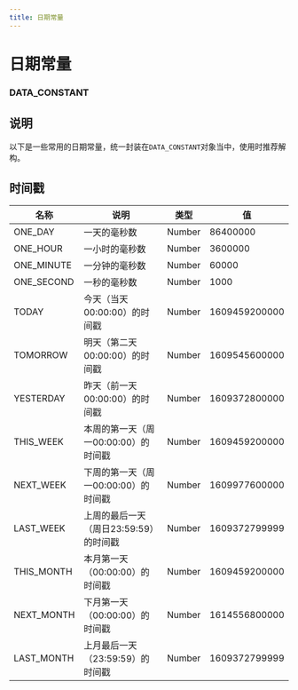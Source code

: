 ```yaml
---
title: 日期常量
---
```


# 日期常量

### DATA_CONSTANT

## 说明
以下是一些常用的日期常量，统一封装在`DATA_CONSTANT`对象当中，使用时推荐解构。

## 时间戳

| 名称       | 说明                                   | 类型   | 值            |
| ---------- | -------------------------------------- | ------ | ------------- |
| ONE_DAY    | 一天的毫秒数                           | Number | 86400000      |
| ONE_HOUR   | 一小时的毫秒数                         | Number | 3600000       |
| ONE_MINUTE | 一分钟的毫秒数                         | Number | 60000         |
| ONE_SECOND | 一秒的毫秒数                           | Number | 1000          |
| TODAY      | 今天（当天00:00:00）的时间戳           | Number | 1609459200000 |
| TOMORROW   | 明天（第二天00:00:00）的时间戳         | Number | 1609545600000 |
| YESTERDAY  | 昨天（前一天00:00:00）的时间戳         | Number | 1609372800000 |
| THIS_WEEK  | 本周的第一天（周一00:00:00）的时间戳   | Number | 1609459200000 |
| NEXT_WEEK  | 下周的第一天（周一00:00:00）的时间戳   | Number | 1609977600000 |
| LAST_WEEK  | 上周的最后一天（周日23:59:59）的时间戳 | Number | 1609372799999 |
| THIS_MONTH | 本月第一天（00:00:00）的时间戳         | Number | 1609459200000 |
| NEXT_MONTH | 下月第一天（00:00:00）的时间戳         | Number | 1614556800000 |
| LAST_MONTH | 上月最后一天（23:59:59）的时间戳       | Number | 1609372799999 |
